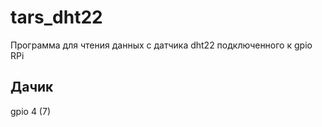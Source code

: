 # tars_dht22
Программа для чтения данных с датчика dht22 подключенного к gpio  RPi

## Дачик
gpio 4 (7)

